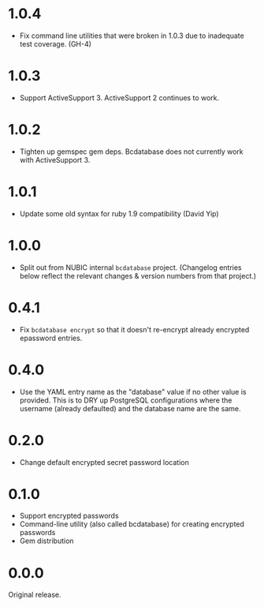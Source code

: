 1.0.4
=====
- Fix command line utilities that were broken in 1.0.3 due to
  inadequate test coverage.  (GH-4)

1.0.3
=====
- Support ActiveSupport 3.  ActiveSupport 2 continues to work.

1.0.2
=====
- Tighten up gemspec gem deps.  Bcdatabase does not currently work
  with ActiveSupport 3.

1.0.1
=====
- Update some old syntax for ruby 1.9 compatibility (David Yip)

1.0.0
=====
- Split out from NUBIC internal `bcdatabase` project.
  (Changelog entries below reflect the relevant changes & version numbers from that project.)

0.4.1
=====
- Fix `bcdatabase encrypt` so that it doesn't re-encrypt already encrypted
  epassword entries.

0.4.0
=====
- Use the YAML entry name as the "database" value if no other value is
  provided.  This is to DRY up PostgreSQL configurations where the username
  (already defaulted) and the database name are the same.

0.2.0
=====
- Change default encrypted secret password location

0.1.0
=====
- Support encrypted passwords
- Command-line utility (also called bcdatabase) for creating encrypted passwords
- Gem distribution

0.0.0
=====
Original release.

